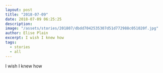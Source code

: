 ```yaml
---
layout: post
title: "2018-07-09"
date: 2018-07-09 06:25:25
description: 
image: "/assets/stories/201807/dbdd7042535307d51d772988c051020f.jpg"
author: Elise Plain
excerpt: I wish I knew how
tags: 
  - stories
  - all
---
```


I wish I knew how
<p></p>
